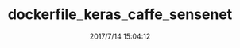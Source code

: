 ---
title: dockerfile_keras_caffe_sensenet
date: 2017/7/14 15:04:12

categories:
- 深度学习
tags:
- nvidia驱动
- 深度学习
- caffe
- docker
- deeplearning
- python
---